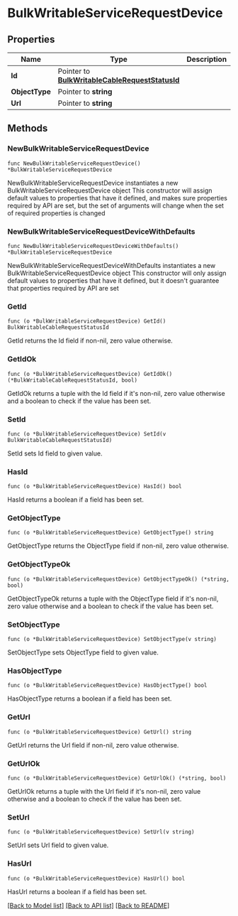 # BulkWritableServiceRequestDevice

## Properties

Name | Type | Description | Notes
------------ | ------------- | ------------- | -------------
**Id** | Pointer to [**BulkWritableCableRequestStatusId**](BulkWritableCableRequestStatusId.md) |  | [optional] 
**ObjectType** | Pointer to **string** |  | [optional] 
**Url** | Pointer to **string** |  | [optional] 

## Methods

### NewBulkWritableServiceRequestDevice

`func NewBulkWritableServiceRequestDevice() *BulkWritableServiceRequestDevice`

NewBulkWritableServiceRequestDevice instantiates a new BulkWritableServiceRequestDevice object
This constructor will assign default values to properties that have it defined,
and makes sure properties required by API are set, but the set of arguments
will change when the set of required properties is changed

### NewBulkWritableServiceRequestDeviceWithDefaults

`func NewBulkWritableServiceRequestDeviceWithDefaults() *BulkWritableServiceRequestDevice`

NewBulkWritableServiceRequestDeviceWithDefaults instantiates a new BulkWritableServiceRequestDevice object
This constructor will only assign default values to properties that have it defined,
but it doesn't guarantee that properties required by API are set

### GetId

`func (o *BulkWritableServiceRequestDevice) GetId() BulkWritableCableRequestStatusId`

GetId returns the Id field if non-nil, zero value otherwise.

### GetIdOk

`func (o *BulkWritableServiceRequestDevice) GetIdOk() (*BulkWritableCableRequestStatusId, bool)`

GetIdOk returns a tuple with the Id field if it's non-nil, zero value otherwise
and a boolean to check if the value has been set.

### SetId

`func (o *BulkWritableServiceRequestDevice) SetId(v BulkWritableCableRequestStatusId)`

SetId sets Id field to given value.

### HasId

`func (o *BulkWritableServiceRequestDevice) HasId() bool`

HasId returns a boolean if a field has been set.

### GetObjectType

`func (o *BulkWritableServiceRequestDevice) GetObjectType() string`

GetObjectType returns the ObjectType field if non-nil, zero value otherwise.

### GetObjectTypeOk

`func (o *BulkWritableServiceRequestDevice) GetObjectTypeOk() (*string, bool)`

GetObjectTypeOk returns a tuple with the ObjectType field if it's non-nil, zero value otherwise
and a boolean to check if the value has been set.

### SetObjectType

`func (o *BulkWritableServiceRequestDevice) SetObjectType(v string)`

SetObjectType sets ObjectType field to given value.

### HasObjectType

`func (o *BulkWritableServiceRequestDevice) HasObjectType() bool`

HasObjectType returns a boolean if a field has been set.

### GetUrl

`func (o *BulkWritableServiceRequestDevice) GetUrl() string`

GetUrl returns the Url field if non-nil, zero value otherwise.

### GetUrlOk

`func (o *BulkWritableServiceRequestDevice) GetUrlOk() (*string, bool)`

GetUrlOk returns a tuple with the Url field if it's non-nil, zero value otherwise
and a boolean to check if the value has been set.

### SetUrl

`func (o *BulkWritableServiceRequestDevice) SetUrl(v string)`

SetUrl sets Url field to given value.

### HasUrl

`func (o *BulkWritableServiceRequestDevice) HasUrl() bool`

HasUrl returns a boolean if a field has been set.


[[Back to Model list]](../README.md#documentation-for-models) [[Back to API list]](../README.md#documentation-for-api-endpoints) [[Back to README]](../README.md)


